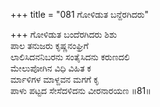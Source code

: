 +++
title = "081 ಗೋಳಿಡುತ ಬನ್ದೆರಗಿದರು"

+++
ಗೋಳಿಡುತ ಬಂದೆರಗಿದರು ಶಿಶು  
ಪಾಲ ತನುಜರು ಕೃಷ್ಣನಂಘ್ರಿಗೆ  
ಲಾಲಿಸಿದನನಿಬರನು ಸಂತೈಸಿದನು ಕರುಣದಲಿ  
ಮೇಲುಪೋಗಿನ ವಿಧಿ ವಿಹಿತ ಕ  
ರ್ಮಾಳಿಗಳ ಮಾಳ್ದವನ ಮಗಗೆ ಕೃ  
ಪಾಳು ಪಟ್ಟದ ಸೇಸೆದಳಿದನು ವೀರನಾರಯಣ  ॥81॥